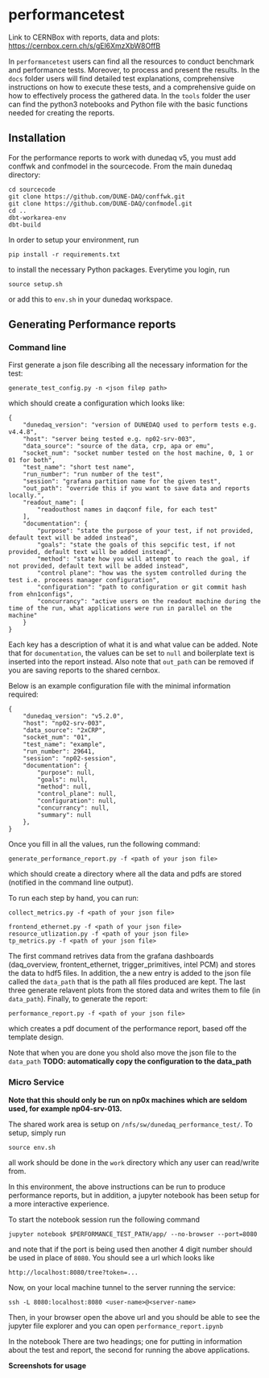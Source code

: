 # performancetest

Link to CERNBox with reports, data and plots: https://cernbox.cern.ch/s/gEl6XmzXbW8OffB

In `performancetest` users can find all the resources to conduct benchmark and performance tests. Moreover, to process and present the results. In the `docs` folder users will find detailed test explanations, comprehensive instructions on how to execute these tests, and a comprehensive guide on how to effectively process the gathered data. In the `tools` folder the user can find the python3 notebooks and Python file with the basic functions needed for creating the reports.   

## Installation
For the performance reports to work with dunedaq v5, you must add conffwk and confmodel in the sourcecode. From the main dunedaq directory:

```[bash]
cd sourcecode
git clone https://github.com/DUNE-DAQ/conffwk.git
git clone https://github.com/DUNE-DAQ/confmodel.git
cd ..
dbt-workarea-env
dbt-build
```


In order to setup your environment, run

```[bash]
pip install -r requirements.txt
```

to install the necessary Python packages. Everytime you login, run

```[bash]
source setup.sh
```

or add this to `env.sh` in your dunedaq workspace.

## Generating Performance reports

### Command line
First generate a json file describing all the necessary information for the test:

```[bash]
generate_test_config.py -n <json filep path>
```

which should create a configuration which looks like:
```[json]
{
    "dunedaq_version": "version of DUNEDAQ used to perform tests e.g. v4.4.8",
    "host": "server being tested e.g. np02-srv-003",
    "data_source": "source of the data, crp, apa or emu",
    "socket_num": "socket number tested on the host machine, 0, 1 or 01 for both",
    "test_name": "short test name",
    "run_number": "run number of the test",
    "session": "grafana partition name for the given test",
    "out_path": "override this if you want to save data and reports locally.",
    "readout_name": [
        "readouthost names in daqconf file, for each test"
    ],
    "documentation": {
        "purpose": "state the purpose of your test, if not provided, default text will be added instead",
        "goals": "state the goals of this sepcific test, if not provided, default text will be added instead",
        "method": "state how you will attempt to reach the goal, if not provided, default text will be added instead",
        "control plane": "how was the system controlled during the test i.e. proceess manager configuration",
        "configuration": "path to configuration or git commit hash from ehn1configs",
        "concurrancy": "active users on the readout machine during the time of the run, what applications were run in parallel on the machine"
    }
}
```
Each key has a description of what it is and what value can be added. Note that for `documentation`, the values can be set to `null` and boilerplate text is inserted into the report instead. Also note that `out_path` can be removed if you are saving reports to the shared cernbox.

Below is an example configuration file with the minimal information required:
```[json]
{
    "dunedaq_version": "v5.2.0",
    "host": "np02-srv-003",
    "data_source": "2xCRP",
    "socket_num": "01",
    "test_name": "example",
    "run_number": 29641,
    "session": "np02-session",
    "documentation": {
        "purpose": null,
        "goals": null,
        "method": null,
        "control_plane": null,
        "configuration": null,
        "concurrancy": null,
        "summary": null
    },
}
```

Once you fill in all the values, run the following command:

```[bash]
generate_performance_report.py -f <path of your json file>
```
which should create a directory where all the data and pdfs are stored (notified in the command line output).


To run each step by hand, you can run:

```[bash]
collect_metrics.py -f <path of your json file>

frontend_ethernet.py -f <path of your json file>
resource_utlization.py -f <path of your json file>
tp_metrics.py -f <path of your json file>
```

The first command retrives data from the grafana dashboards (daq_overview, frontent_ethernet, trigger_primitives, intel PCM) and stores the data to hdf5 files. In addition, the a new entry is added to the json file called the `data_path` that is the path all files produced are kept. The last three generate relavent plots from the stored data and writes them to file (in `data_path`). Finally, to generate the report:

```[bash]
performance_report.py -f <path of your json file>
```

which creates a pdf document of the performance report, based off the template design.

Note that when you are done you shold also move the json file to the `data_path` **TODO: automatically copy the configuration to the data_path**

### Micro Service

**Note that this should only be run on np0x machines which are seldom used, for example np04-srv-013.**

The shared work area is setup on `/nfs/sw/dunedaq_performance_test/`. To setup, simply run
```[bash]
source env.sh
```

all work should be done in the `work` directory which any user can read/write from.

In this environment, the above instructions can be run to produce performance reports, but in addition, a jupyter notebook has been setup for a more interactive experience.

To start the notebook session run the following command

```[bash]
jupyter notebook $PERFORMANCE_TEST_PATH/app/ --no-browser --port=8080
```

and note that if the port is being used then another 4 digit number should be used in place of `8080`. You should see a url which looks like
```[bash]
http://localhost:8080/tree?token=...
```

Now, on your local machine tunnel to the server running the service:

```[bash]
ssh -L 8080:localhost:8080 <user-name>@<server-name>
```

Then, in your browser open the above url and you should be able to see the jupyter file explorer and you can open `performance_report.ipynb`


In the notebook There are two headings; one for putting in information about the test and report, the second for running the above applications.

**Screenshots for usage**